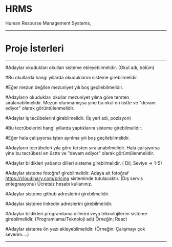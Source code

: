 # HRMS
Human Resourse Management Systems, 


-------------------------------------------------

# Proje İsterleri

-------------------------------------------------

 #Adaylar okudukları okulları sisteme ekleyebilmelidir. (Okul adı, bölüm)
 
 #Bu okullarda hangi yıllarda okuduklarını sisteme girebilmelidir.
 
 #Eğer mezun değilse mezuniyet yılı boş geçilebilmelidir.
 
 #Adayların okudukları okullar mezuniyet yılına göre tersten sıralanabilmelidir. Mezun olunmamışsa yine bu okul en üstte ve "devam ediyor" olarak görüntülenmelidir.
 
 #Adaylar iş tecübelerini girebilmelidir. (İş yeri adı, pozisyon)
 
 #Bu tecrübelerini hangi yıllarda yaptıklarını sisteme girebilmelidir.
 
 #Eğer hala çalışıyorsa işten ayrılma yılı boş geçilebilmelidir.
 
 #Adayların tecrübeleri yıla göre tersten sıralanabilmelidir. Hala çalışıyorsa yine bu tecrübesi en üstte ve "devam ediyor" olarak görüntülenmelidir.
 
 #Adaylar bildikleri yabancı dilleri sisteme girebilmelidir. ( Dil, Seviye -> 1-5)
 
 #Adaylar sisteme fotoğraf girebilmelidir. Adaya ait fotoğraf https://cloudinary.com/pricing sisteminde tutulacaktır. (Dış servis entegrasyonu) Ücretsiz hesabı kullanınız.
 
 #Adaylar sisteme github adreslerini girebilmelidir.
 
 #Adaylar sisteme linkedin adreslerini girebilmelidir.
 
 #Adaylar bildikleri programlama dillerini veya teknolojilerini sisteme girebilmelidir. (Programlama/Teknoloji adı) Örneğin; React
 
 #Adaylar sisteme ön yazı ekleyebilmelidir. (Örneğin: Çalışmayı çok severim....)

-------------------------------------------------


